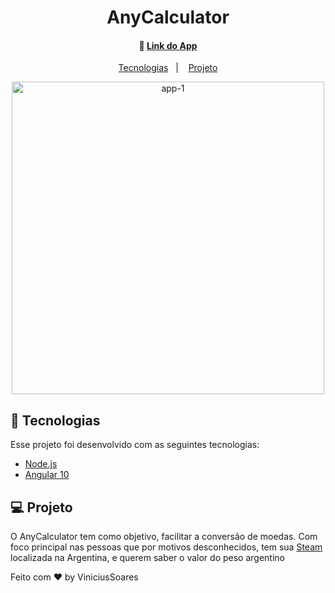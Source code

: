 <h1>
    <h1 align='center'>AnyCalculator</h1>
</h1>

<h4 align="center">
  🚀 <a href=''>Link do App</a>
</h4>

<p align="center">
  <a href="#rocket-tecnologias">Tecnologias</a>&nbsp;&nbsp;&nbsp;|&nbsp;&nbsp;&nbsp;
  <a href="#-projeto">Projeto</a>

<br>

<p align="center">
<a href="https://ibb.co/yq3LMy7"><img src="" alt="app-1" border="0" height='500px'></a>
</p>

## :rocket: Tecnologias

Esse projeto foi desenvolvido com as seguintes tecnologias:

- [Node.js](https://angular.io/)
- [Angular 10](https://reactjs.org)

## 💻 Projeto

O AnyCalculator tem como objetivo, facilitar a conversão de moedas. Com foco principal nas pessoas que por motivos desconhecidos, tem sua [Steam](https://steamcommunity.com/) localizada na Argentina, e querem saber o valor do peso argentino



Feito com ♥ by ViniciusSoares 